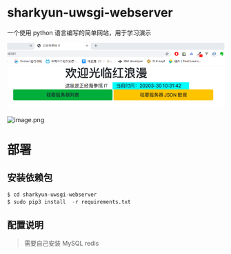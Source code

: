 # sharkyun-uwsgi-webserver
 一个使用 python 语言编写的简单网站，用于学习演示

![首页](https://github.com/sharkyun/sharkyun-uwsgi-webserver/raw/master/images/index.png)

![image.png](https://upload-images.jianshu.io/upload_images/11414906-32559205fdf0376a.png?imageMogr2/auto-orient/strip%7CimageView2/2/w/1240)

# 部署

## 安装依赖包

```python
$ cd sharkyun-uwsgi-webserver
$ sudo pip3 install  -r requirements.txt
```

## 配置说明

> 需要自己安装 MySQL  redis


